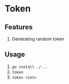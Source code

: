 # Token

## Features

1. Generating random token

## Usage

1. `go install ./...`
2. `token`
3. `token <int>`
